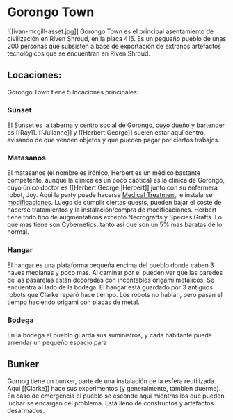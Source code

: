 # Gorongo Town
![[ivan-mcgill-asset.jpg]]
Gorongo Town es el principal asentamiento de civilización en Riven Shroud, en la placa 415. Es un pequeño pueblo de unas 200 personas que subsisten a base de exportación de extraños artefactos tecnológicos que se encuentran en Riven Shroud.
## Locaciones:
Gorongo Town tiene 5 locaciones principales: 
### Sunset
El Sunset es la taberna y centro social de Gorongo, cuyo dueño y bartender es [[Ray]]. [[Julianne]] y [[Herbert George]] suelen estar aquí dentro, avisando de que venden objetos y que pueden pagar por ciertos trabajos.

### Matasanos
El matasanos (el nombre es irónico, Herbert es un médico bastante competente, aunque la clinica es un poco caótica) es la clínica de Gorongo, cuyo único doctor es [[Herbert George |Herbert]] junto con su enfermera robot, Joy. Aqui la party puede hacerse [Medical Treatment](https://aonsrd.com/OtherItemsDisplay.aspx?ItemName=Long-Term%20Stability&Family=Medical%20Treatment). e instalarse [modificaciones](https://aonsrd.com/Augmentations.aspx?ItemName=All&Family=None). Luego de cumplir ciertas quests, pueden bajar el coste de hacerse tratamientos y la instalación/compra de modificaciones. Herbert tiene todo tipo de augmentations excepto Necrografts y Species Grafts. Lo que mas tiene son Cybernetics, tanto asi que son un 5% mas baratas de lo normal.

### Hangar
El hangar es una plataforma pequeña encima del pueblo donde caben 3 naves medianas y poco mas. Al caminar por el pueden ver que las paredes de las pasarelas están decoradas con incontables origami metálicos. Se encuentra al lado de la bodega. El hangar está guardado por 3 antiguos robots que Clarke reparó hace tiempo. Los robots no hablan, pero pasan el tiempo haciendo origami con placas de metal.

### Bodega
En la bodega el pueblo guarda sus suministros, y cada habitante puede arrendar un pequeño espacio para 

## Bunker
Gornog tiene un bunker, parte de una instalación de la esfera reutilizada. Aqui [[Clarke]] hace sus experimentos (y generalmente, tambien duerme). En caso de emergencia el pueblo se esconde aqui mientras los que pueden luchar se encargan del problema. Está lleno de constructos y artefactos desarmados. 